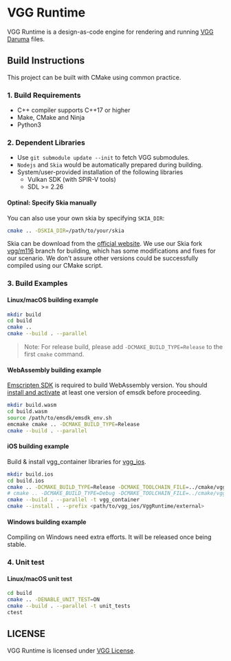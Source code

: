 # VGG Runtime

VGG Runtime is a design-as-code engine for rendering and running [VGG Daruma](https://verygoodgraphics.com/daruma) files.

## Build Instructions

This project can be built with CMake using common practice.

### 1. Build Requirements

- C++ compiler supports C++17 or higher
- Make, CMake and Ninja
- Python3

### 2. Dependent Libraries

- Use `git submodule update --init` to fetch VGG submodules.
- `Nodejs` and `Skia` would be automatically prepared during building.
- System/user-provided installation of the following libraries
  - Vulkan SDK (with SPIR-V tools)
  - SDL >= 2.26

#### Optinal: Specify Skia manually

You can also use your own skia by specifying `SKIA_DIR`:

```bash
cmake .. -DSKIA_DIR=/path/to/your/skia
```

Skia can be download from the [official website](https://skia.org/docs/user/download/). We use our Skia fork [vgg/m116](https://github.com/verygoodgraphics/skia/tree/vgg/m116) branch for building, which has some modifications and fixes for our scenario. We don't assure other versions could be successfully compiled using our CMake script.

### 3. Build Examples

#### Linux/macOS building example

```bash
mkdir build
cd build
cmake ..
cmake --build . --parallel
```

> Note: For release build, please add `-DCMAKE_BUILD_TYPE=Release` to the first `cmake` command.

#### WebAssembly building example

[Emscripten SDK](https://github.com/emscripten-core/emscripten) is required to build WebAssembly version. You should [install and activate](https://emscripten.org/docs/getting_started/downloads.html#installation-instructions-using-the-emsdk-recommended) at least one version of emsdk before proceeding.

```bash
mkdir build.wasm
cd build.wasm
source /path/to/emsdk/emsdk_env.sh
emcmake cmake .. -DCMAKE_BUILD_TYPE=Release
cmake --build . --parallel
```

#### iOS building example
Build & install vgg_container libraries for [vgg_ios](https://github.com/verygoodgraphics/vgg_ios). 

```bash
mkdir build.ios
cd build.ios
cmake .. -DCMAKE_BUILD_TYPE=Release -DCMAKE_TOOLCHAIN_FILE=../cmake/vgg.ios.toolchain.cmake -DVGG_VAR_TARGET="iOS"
# cmake .. -DCMAKE_BUILD_TYPE=Debug -DCMAKE_TOOLCHAIN_FILE=../cmake/vgg.ios.toolchain.cmake -DVGG_VAR_TARGET="iOS-simulator"
cmake --build . --parallel -t vgg_container
cmake --install . --prefix <path/to/vgg_ios/VggRuntime/external>
```

#### Windows building example

Compiling on Windows need extra efforts. It will be released once being stable.

### 4. Unit test

#### Linux/macOS unit test
```bash
cd build
cmake .. -DENABLE_UNIT_TEST=ON
cmake --build . --parallel -t unit_tests
ctest
```

## LICENSE

VGG Runtime is licensed under [VGG License](./LICENSE).
